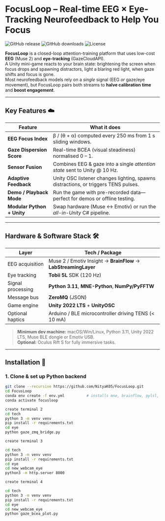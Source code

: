 # **FocusLoop** – Real-time EEG × Eye-Tracking Neurofeedback to Help You Focus

![GitHub release](https://img.shields.io/github/v/release/Drivthrucover/focusloop.svg)
![GitHub downloads](https://img.shields.io/github/downloads/Drivthrucover/focusloop/total.svg)
![License](https://img.shields.io/github/license/Drivthrucover/focusloop)

**FocusLoop** is a closed-loop attention-training platform that uses low-cost **EEG** (Muse 2) and **eye-tracking** (GazeCloudAPI).  
A Unity mini-game reacts to your brain state: brightening the screen when focus drops and spawning distractors, light a blaring red light, when gaze shifts and focus is gone.  
Most neurofeedback models rely on a *single* signal (EEG *or* gaze/eye movement), but FocusLoop pairs both streams to **halve calibration time** and **boost engagement**.

---

## Key Features ☁️

| Feature | What it does |
|---------|--------------|
| **EEG Focus Index** | β / (θ + α) computed every 250 ms from 1 s sliding windows. |
| **Gaze Dispersion Score** | Real-time BCEA (visual steadiness) normalised 0 – 1. |
| **Sensor Fusion** | Combines EEG & gaze into a single *attention state* sent to Unity @ 10 Hz. |
| **Adaptive Feedback** | Unity OSC listener changes lighting, spawns distractions, or triggers TENS pulses. |
| **Demo / Playback Mode** | Run the game with pre-recorded data—perfect for demos or offline testing. |
| **Modular Python + Unity** | Swap hardware (Muse ↔ Emotiv) or run the *all-in-Unity* C# pipeline. |

---

## Hardware & Software Stack 🛠️

| Layer | Tech / Package |
|-------|----------------|
| EEG acquisition | Muse 2 / Emotiv Insight → **BrainFlow** → **LabStreamingLayer** |
| Eye tracking | **Tobii 5L** SDK (120 Hz) |
| Signal processing | **Python 3.11**, **MNE-Python**, **NumPy/PyFFTW** |
| Message bus | **ZeroMQ** (JSON) |
| Game engine | **Unity 2022 LTS** + **UnityOSC** |
| Optional haptics | Arduino / BLE microcontroller driving TENS (< 10 mA) |

> **Minimum dev machine:** macOS/Win/Linux, Python 3.11, Unity 2022 LTS, Muse BLE dongle or Emotiv USB.  
> **Optional:** Oculus Rift S for fully immersive tasks.

---

## Installation 🚀

### 1. Clone & set up Python backend

```bash - terminal 1
git clone --recursive https://github.com/NityaK05/FocusLoop.git
cd FocusLoop
conda env create -f env.yml          # installs mne, brainflow, pylsl, pyzmq …
conda activate focusloop

create terminal 2
cd tech
python 3 -m venv venv
pip install -r requirements.txt
cd eye
python gaze_zmq_bridge.py

create terminal 3

cd tech
python 3 -m venv venv
pip install -r requirements.txt
cd eye
cd new_webcam_eye
python3 -m http.server 8000

create terminal 4

cd tech
python 3 -m venv venv
pip install -r requirements.txt
cd eye
cd new_webcam_eye
python gaze_bcea_plot.py
